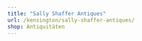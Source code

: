 ```yaml
---
title: "Sally Shaffer Antiques"
url: /kensington/sally-shaffer-antiques/
shop: Antiquitäten
---
```

